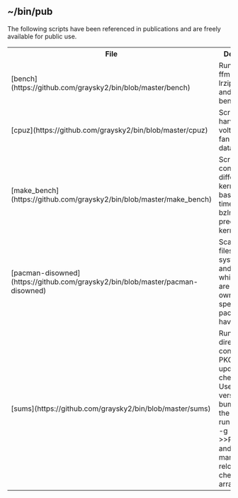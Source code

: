 ## ~/bin/pub
The following scripts have been referenced in publications and are freely available for public use.

<table>
<tr>
<th>File</th><th>Description</th><th>Reference</th>
</tr>
<tr>
<td>[bench](https://github.com/graysky2/bin/blob/master/bench)</td><td>Runs gcc, ffmpeg, and lrzip stressing and benchmarking.</td><td>[cpu schedulers compared](http://repo-ck.com/bench/cpu_schedulers_compared.pdf)</td>
</tr>
<tr>
<td>[cpuz](https://github.com/graysky2/bin/blob/master/cpuz)</td><td>Script to harvest temp, voltage, and fan speed data.</td><td>[IvyBridge 3770K IHS Removal and Results](http://www.silentpcreview.com/IvyBridge_3770K_IHS_removal_and_results)</td>
</tr>
<tr>
<td>[make_bench](https://github.com/graysky2/bin/blob/master/make_bench)</td><td>Script used to contrast different kernels on the basis of a the time to make bzImage of a predefined kernel source.</td><td>[-ck hacking](http://ck-hack.blogspot.com)</td>
</tr>

</tr>
<tr>
<td>[pacman-disowned](https://github.com/graysky2/bin/blob/master/pacman-disowned)</td><td>Scan root filesystem for system files and reports which (if any) are now owned by a specific package you have installed.</td><td></td>
</tr>
<tr>
<td>[sums](https://github.com/graysky2/bin/blob/master/sums)</td><td>Run this in a directory containing a PKGBUILD to update the checksums. Useful on version bumps. Avoids the need to run `makepkg -g >>PKGBUILD` and then manually relocate the checksum array.</td><td></td>
</tr>
